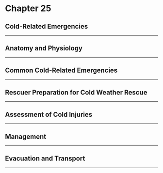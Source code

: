 # Chapter 25
## Cold-Related Emergencies

---

## Anatomy and Physiology

---

## Common Cold-Related Emergencies

---

## Rescuer Preparation for Cold Weather Rescue

---

## Assessment of Cold Injuries

---

## Management

---

## Evacuation and Transport

---

